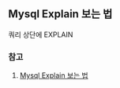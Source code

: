 ## Mysql Explain 보는 법

쿼리 상단에 EXPLAIN


### 참고
1. [Mysql Explain 보는 법](https://gradle.tistory.com/4)
